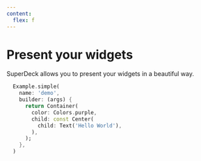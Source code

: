 ```yaml
---
content:
  flex: f
---
```


# Present your widgets

SuperDeck allows you to present your widgets in a beautiful way.


```dart
  Example.simple(
    name: 'demo',
    builder: (args) {
      return Container(
        color: Colors.purple,
        child: const Center(
          child: Text('Hello World'),
        ),
      );
    },
  )
```
